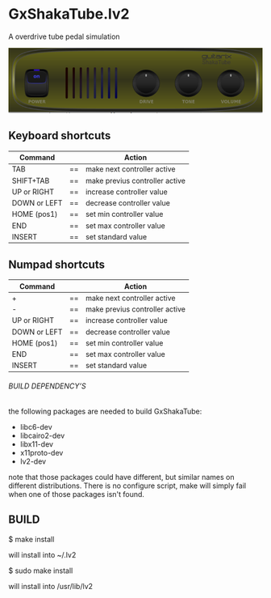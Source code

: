 # GxShakaTube.lv2
A overdrive tube pedal simulation


![GxShakaTube](https://raw.githubusercontent.com/brummer10/GxShakaTube.lv2/master/GxShakaTube.png)

## Keyboard shortcuts

|   Command       |     |   Action                      |
|-----------------|:---:|-------------------------------|
|TAB              |==   |make next controller active    |
|SHIFT+TAB        |==   |make previus controller active |
|UP or RIGHT      |==   |increase controller value      |
|DOWN or LEFT     |==   |decrease controller value      |
|HOME (pos1)      |==   |set min controller value       |
|END              |==   |set max controller value       |
|INSERT           |==   |set standard value             |

## Numpad shortcuts

|   Command       |     |   Action                      |
|-----------------|:---:|-------------------------------|
|+                |==   |make next controller active    |
|-                |==   |make previus controller active |
|UP or RIGHT      |==   |increase controller value      |
|DOWN or LEFT     |==   |decrease controller value      |
|HOME (pos1)      |==   |set min controller value       |
|END              |==   |set max controller value       |
|INSERT           |==   |set standard value             |


###### BUILD DEPENDENCY’S 

the following packages are needed to build GxShakaTube:

- libc6-dev
- libcairo2-dev
- libx11-dev
- x11proto-dev
- lv2-dev

note that those packages could have different, but similar names 
on different distributions. There is no configure script, 
make will simply fail when one of those packages isn't found.

## BUILD 

$ make install

will install into ~/.lv2

$ sudo make install

will install into /usr/lib/lv2

